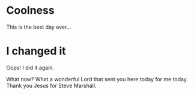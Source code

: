 # Coolness
This is the best day ever...

# I changed it

Oops! I did it again.

What now?
What a wonderful Lord that sent you here today for me today. 
Thank you Jesus for Steve Marshall.